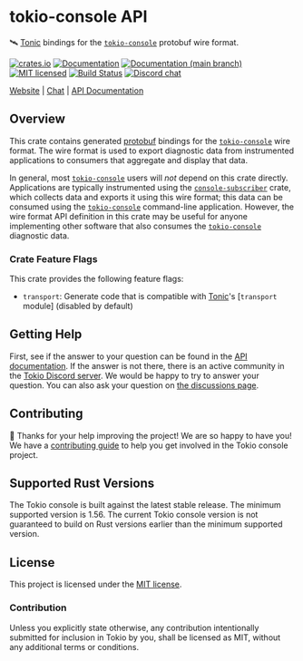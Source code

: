 # tokio-console API

&#x1f6f0; [Tonic] bindings for the [`tokio-console`] protobuf wire format.

[![crates.io][crates-badge]][crates-url]
[![Documentation][docs-badge]][docs-url]
[![Documentation (`main` branch)][docs-main-badge]][docs-main-url]
[![MIT licensed][mit-badge]][mit-url]
[![Build Status][actions-badge]][actions-url]
[![Discord chat][discord-badge]][discord-url]

[Website](https://tokio.rs) | [Chat][discord-url] | [API Documentation][docs-url]

[crates-badge]: https://img.shields.io/crates/v/console-api.svg
[crates-url]: https://crates.io/crates/console-api
[docs-badge]: https://docs.rs/console-api/badge.svg
[docs-url]: https://docs.rs/console-api
[docs-main-badge]: https://img.shields.io/netlify/0e5ffd50-e1fa-416e-b147-a04dab28cfb1?label=docs%20%28main%20branch%29
[docs-main-url]: https://tokio-console.netlify.app/tokio_console_api/
[mit-badge]: https://img.shields.io/badge/license-MIT-blue.svg
[mit-url]: ../LICENSE
[actions-badge]: https://github.com/tokio-rs/console/workflows/CI/badge.svg
[actions-url]:https://github.com/tokio-rs/console/actions?query=workflow%3ACI
[discord-badge]: https://img.shields.io/discord/500028886025895936?logo=discord&label=discord&logoColor=white

## Overview

This crate contains generated [protobuf] bindings for the [`tokio-console`] wire
format. The wire format is used to export diagnostic data from instrumented
applications to consumers that aggregate and display that data.

In general, most [`tokio-console`] users will *not* depend on this crate
directly. Applications are typically instrumented using the
[`console-subscriber`] crate, which collects data and exports it using
this wire format; this data can be consumed using the [`tokio-console`]
command-line application. However, the wire format API definition in this crate
may be useful for anyone implementing other software that also consumes the
[`tokio-console`] diagnostic data.

[`tokio-console`]: https://github.com/tokio-rs/console
[`console-subscriber`]: https://crates.io/crates/console-subscriber
[protobuf]: https://developers.google.com/protocol-buffers

### Crate Feature Flags

This crate provides the following feature flags:

* `transport`: Generate code that is compatible with [Tonic]'s [`transport`
  module] (disabled by default)

[Tonic]: https://crates.io/crates/tonic
[`transport`]: https://docs.rs/tonic/latest/tonic/transport/index.html

## Getting Help

First, see if the answer to your question can be found in the
[API documentation]. If the answer is not there, there is an active community in
the [Tokio Discord server][discord-url]. We would be happy to try to answer your
question. You can also ask your question on [the discussions page][discussions].

[API documentation]: https://docs.rs/console-api
[discussions]: https://github.com/tokio-rs/console/discussions
[discord-url]: https://discord.gg/tokio

## Contributing

&#x1f388; Thanks for your help improving the project! We are so happy to have
you! We have a [contributing guide][guide] to help you get involved in the Tokio
console project.

[guide]: https://github.com/tokio-rs/console/blob/main/CONTRIBUTING.md

## Supported Rust Versions

The Tokio console is built against the latest stable release. The minimum
supported version is 1.56. The current Tokio console version is not guaranteed
to build on Rust versions earlier than the minimum supported version.

## License

This project is licensed under the [MIT license].

[MIT license]: https://github.com/tokio-rs/console/blob/main/LICENSE

### Contribution

Unless you explicitly state otherwise, any contribution intentionally submitted
for inclusion in Tokio by you, shall be licensed as MIT, without any additional
terms or conditions.

